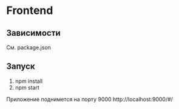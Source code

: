 # Frontend

## Зависимости
См. package.json

## Запуск
1) npm install
2) npm start

Приложение поднимется на порту 9000
http://localhost:9000/#/
